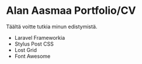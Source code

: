 # Alan Aasmaa Portfolio/CV

Täältä voitte tutkia minun edistymistä.

* Laravel Frameworkia
* Stylus Post CSS
* Lost Grid
* Font Awesome



